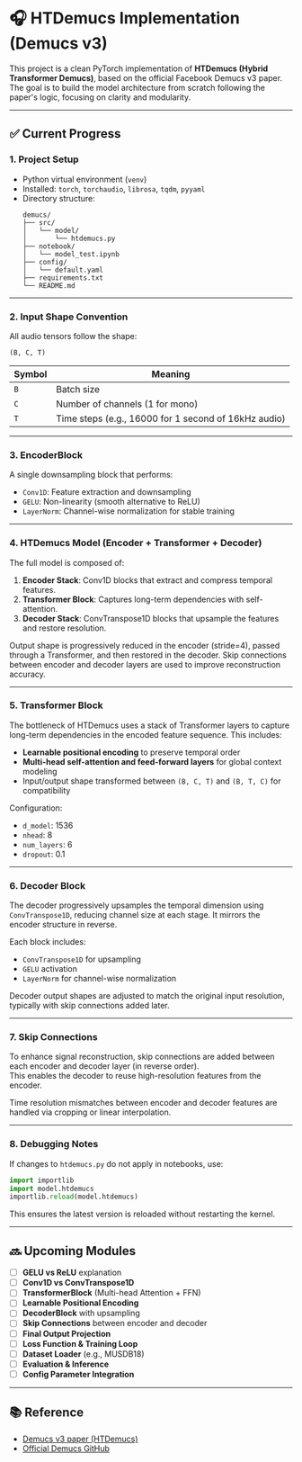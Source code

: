 # 🎧 HTDemucs Implementation (Demucs v3)

This project is a clean PyTorch implementation of **HTDemucs (Hybrid Transformer Demucs)**, based on the official Facebook Demucs v3 paper. The goal is to build the model architecture from scratch following the paper's logic, focusing on clarity and modularity.

---

## ✅ Current Progress

### 1. Project Setup

- Python virtual environment (`venv`)
- Installed: `torch`, `torchaudio`, `librosa`, `tqdm`, `pyyaml`
- Directory structure:
  ```
  demucs/
  ├── src/
  │   └── model/
  │       └── htdemucs.py
  ├── notebook/
  │   └── model_test.ipynb
  ├── config/
  │   └── default.yaml
  ├── requirements.txt
  └── README.md
  ```

---

### 2. Input Shape Convention

All audio tensors follow the shape:

```
(B, C, T)
```

| Symbol | Meaning |
|--------|---------|
| `B` | Batch size |
| `C` | Number of channels (1 for mono) |
| `T` | Time steps (e.g., 16000 for 1 second of 16kHz audio) |

---

### 3. EncoderBlock

A single downsampling block that performs:

- `Conv1D`: Feature extraction and downsampling
- `GELU`: Non-linearity (smooth alternative to ReLU)
- `LayerNorm`: Channel-wise normalization for stable training

---

### 4. HTDemucs Model (Encoder + Transformer + Decoder)

The full model is composed of:

1. **Encoder Stack**: Conv1D blocks that extract and compress temporal features.
2. **Transformer Block**: Captures long-term dependencies with self-attention.
3. **Decoder Stack**: ConvTranspose1D blocks that upsample the features and restore resolution.

Output shape is progressively reduced in the encoder (stride=4), passed through a Transformer, and then restored in the decoder. Skip connections between encoder and decoder layers are used to improve reconstruction accuracy.

---

### 5. Transformer Block

The bottleneck of HTDemucs uses a stack of Transformer layers to capture long-term dependencies in the encoded feature sequence. This includes:

- **Learnable positional encoding** to preserve temporal order
- **Multi-head self-attention and feed-forward layers** for global context modeling
- Input/output shape transformed between `(B, C, T)` and `(B, T, C)` for compatibility

Configuration:
- `d_model`: 1536
- `nhead`: 8
- `num_layers`: 6
- `dropout`: 0.1

---

### 6. Decoder Block

The decoder progressively upsamples the temporal dimension using `ConvTranspose1D`, reducing channel size at each stage. It mirrors the encoder structure in reverse.

Each block includes:
- `ConvTranspose1D` for upsampling
- `GELU` activation
- `LayerNorm` for channel-wise normalization

Decoder output shapes are adjusted to match the original input resolution, typically with skip connections added later.

---

### 7. Skip Connections

To enhance signal reconstruction, skip connections are added between each encoder and decoder layer (in reverse order).  
This enables the decoder to reuse high-resolution features from the encoder.

Time resolution mismatches between encoder and decoder features are handled via cropping or linear interpolation.

---

### 8. Debugging Notes

If changes to `htdemucs.py` do not apply in notebooks, use:

```python
import importlib
import model.htdemucs
importlib.reload(model.htdemucs)
```

This ensures the latest version is reloaded without restarting the kernel.

---

## 🔜 Upcoming Modules

- [ ] **GELU vs ReLU** explanation
- [ ] **Conv1D vs ConvTranspose1D**
- [ ] **TransformerBlock** (Multi-head Attention + FFN)
- [ ] **Learnable Positional Encoding**
- [ ] **DecoderBlock** with upsampling
- [ ] **Skip Connections** between encoder and decoder
- [ ] **Final Output Projection**
- [ ] **Loss Function & Training Loop**
- [ ] **Dataset Loader** (e.g., MUSDB18)
- [ ] **Evaluation & Inference**
- [ ] **Config Parameter Integration**

---

## 📚 Reference

- [Demucs v3 paper (HTDemucs)](https://arxiv.org/abs/2211.08553)
- [Official Demucs GitHub](https://github.com/facebookresearch/demucs)
